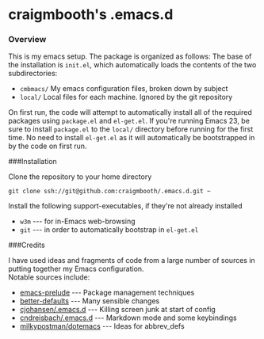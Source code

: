 craigmbooth's .emacs.d
======================

### Overview

This is my emacs setup.  The package is organized as follows:  The base of the installation is <code>init.el</code>,
which automatically loads the contents of the two subdirectories:

* <code>cmbmacs/</code> My emacs configuration files, broken down by subject
* <code>local/</code> Local files for each machine. Ignored by the git repository

On first run, the code will attempt to automatically install all of the required packages using <code>package.el</code>
and <code>el-get.el</code>.  If you're running Emacs 23, be sure to install <code>package.el</code> to the
<code>local/</code> directory before running for the first time.  No need to install <code>el-get.el</code> as it will
automatically be bootstrapped in by the code on first run.

###Installation

Clone the repository to your home directory

    git clone ssh://git@github.com:craigmbooth/.emacs.d.git ~
    
Install the following support-executables, if they're not already installed

* <code>w3m</code> --- for in-Emacs web-browsing
* <code>git</code> --- in order to automatically bootstrap in <code>el-get.el</code>

###Credits

I have used ideas and fragments of code from a large number of sources in putting together my Emacs configuration.  
Notable sources include:

* [emacs-prelude](https://github.com/bbatsov/prelude) --- Package management techniques
* [better-defaults](https://github.com/technomancy/better-defaults) --- Many sensible changes
* [cjohansen/.emacs.d](https://github.com/cjohansen/.emacs.d) --- Killing screen junk at start of config
* [cndreisbach/.emacs.d](https://github.com/cndreisbach/.emacs.d) --- Markdown mode and some keybindings
* [milkypostman/dotemacs](https://github.com/milkypostman/dotemacs) --- Ideas for abbrev_defs
